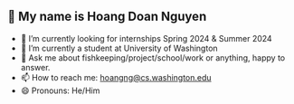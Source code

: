 ## 👋 My name is Hoang Doan Nguyen

- 🔭 I’m currently looking for internships Spring 2024 & Summer 2024
- 🌱 I’m currently a student at University of Washington
- 💬 Ask me about fishkeeping/project/school/work or anything, happy to answer.
- 📫 How to reach me: hoangng@cs.washington.edu
- 😄 Pronouns: He/Him
